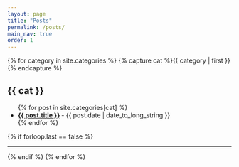 ```yaml
---
layout: page
title: "Posts"
permalink: /posts/
main_nav: true
order: 1
---
```


{% for category in site.categories %}
  {% capture cat %}{{ category | first }}{% endcapture %}
  <h2 id="{{cat}}">{{ cat }}</h2>
  <ul class="posts-list">
  {% for post in site.categories[cat] %}
    <li>
      <strong>
        <a href="{{ post.url | prepend: site.baseurl }}">{{ post.title }}</a>
      </strong>
      <span class="post-date">- {{ post.date | date_to_long_string }}</span>
    </li>
  {% endfor %}
  </ul>
  {% if forloop.last == false %}<hr>{% endif %}
{% endfor %}
<br>

<!-- 
h2 태그 다음줄에 들어가 있던건데 주석이 렌더링 돼서 밑으로 뺌
  {% for desc in site.descriptions %}
    {% if desc.cat == cat %}
      <p class="desc"><em>{{ desc.desc }}</em></p>
    {% endif %}
  {% endfor %}
-->